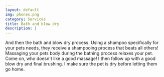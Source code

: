 ```yaml
---
layout: default
img: phones.png
category: Services
title: Bath and blow dry
description: |
---
```


And then the bath and blow dry process.  Using a shampoo specifically for your pets needs, they receive a shampooing process that beats all others!  Massaging your pets body during the bathing process relaxes your pet.  Come on, who doesn't like a good massage!  I then follow up with a good blow dry and final brushing.  I make sure the pet is dry before letting them go home.
